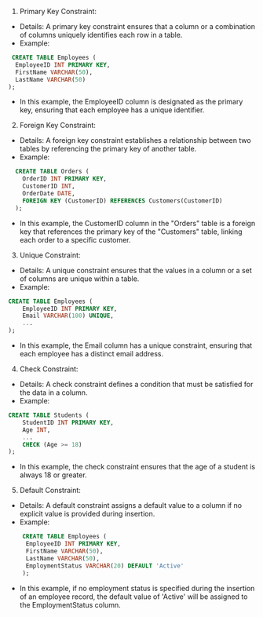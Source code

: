 1. Primary Key Constraint:

- Details: A primary key constraint ensures that a column or a combination of columns uniquely identifies each row in a table.
- Example:

```sql
 CREATE TABLE Employees (
  EmployeeID INT PRIMARY KEY,
  FirstName VARCHAR(50),
  LastName VARCHAR(50)
);
```

- In this example, the EmployeeID column is designated as the primary key, ensuring that each employee has a unique identifier.

2.  Foreign Key Constraint:

- Details: A foreign key constraint establishes a relationship between two tables by referencing the primary key of another table.
- Example:

```sql
  CREATE TABLE Orders (
    OrderID INT PRIMARY KEY,
    CustomerID INT,
    OrderDate DATE,
    FOREIGN KEY (CustomerID) REFERENCES Customers(CustomerID)
  );
```

- In this example, the CustomerID column in the "Orders" table is a foreign key that references the primary key of the "Customers" table, linking each order to a specific customer.

3. Unique Constraint:

- Details: A unique constraint ensures that the values in a column or a set of columns are unique within a table.
- Example:

```sql
CREATE TABLE Employees (
    EmployeeID INT PRIMARY KEY,
    Email VARCHAR(100) UNIQUE,
    ...
);
```

- In this example, the Email column has a unique constraint, ensuring that each employee has a distinct email address.

4. Check Constraint:

- Details: A check constraint defines a condition that must be satisfied for the data in a column.
- Example:

```sql
CREATE TABLE Students (
    StudentID INT PRIMARY KEY,
    Age INT,
    ...
    CHECK (Age >= 18)
);
```

- In this example, the check constraint ensures that the age of a student is always 18 or greater.

5. Default Constraint:

- Details: A default constraint assigns a default value to a column if no explicit value is provided during insertion.
- Example:

```sql
    CREATE TABLE Employees (
     EmployeeID INT PRIMARY KEY,
     FirstName VARCHAR(50),
     LastName VARCHAR(50),
     EmploymentStatus VARCHAR(20) DEFAULT 'Active'
    );
```

- In this example, if no employment status is specified during the insertion of an employee record, the default value of 'Active' will be assigned to the EmploymentStatus column.

